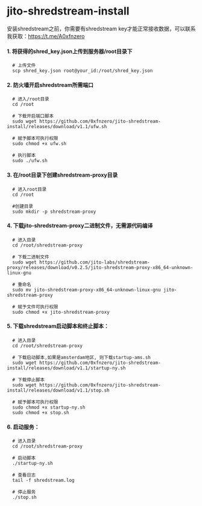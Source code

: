 # jito-shredstream-install

安装shredstream之前，你需要有shredstream key才能正常接收数据，可以联系我获取：https://t.me/A0xfnzero

#### 1. 将获得的shred_key.json上传到服务器/root目录下
```shell
  # 上传文件
  scp shred_key.json root@your_id:/root/shred_key.json
```

#### 2. 防火墙开启shredstream所需端口
```shell
  # 进入/root目录
  cd /root

  # 下载开启端口脚本
  sudo wget https://github.com/0xfnzero/jito-shredstream-install/releases/download/v1.1/ufw.sh

  # 赋予脚本可执行权限
  sudo chmod +x ufw.sh

  # 执行脚本
  sudo ./ufw.sh
```

#### 3. 在/root目录下创建shredstream-proxy目录
```shell
  # 进入root目录
  cd /root

  #创建目录
  sudo mkdir -p shredstream-proxy
```

#### 4. 下载jito-shredstream-proxy二进制文件，无需源代码编译
```shell
  # 进入目录
  cd /root/shredstream-proxy

  # 下载二进制文件
  sudo wget https://github.com/jito-labs/shredstream-proxy/releases/download/v0.2.5/jito-shredstream-proxy-x86_64-unknown-linux-gnu

  # 重命名
  sudo mv jito-shredstream-proxy-x86_64-unknown-linux-gnu jito-shredstream-proxy

  # 赋予文件可执行权限
  sudo chmod +x jito-shredstream-proxy
```

#### 5. 下载shredstream启动脚本和终止脚本：
```shell
  # 进入目录
  cd /root/shredstream-proxy

  # 下载启动脚本,如果是amsterdam地区, 则下载startup-ams.sh
  sudo wget https://github.com/0xfnzero/jito-shredstream-install/releases/download/v1.1/startup-ny.sh

  # 下载停止脚本
  sudo wget https://github.com/0xfnzero/jito-shredstream-install/releases/download/v1.1/stop.sh

  # 赋予脚本可执行权限
  sudo chmod +x startup-ny.sh
  sudo chmod +x stop.sh
```

#### 6. 启动服务：
```shell
  # 进入目录
  cd /root/shredstream-proxy

  # 启动脚本
  ./startup-ny.sh

  # 查看日志
  tail -f shredstream.log

  # 停止服务
  ./stop.sh
```

